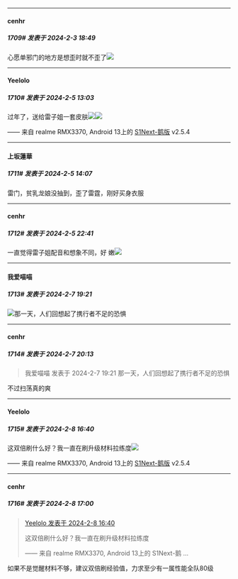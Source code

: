 *****

####  cenhr  
##### 1709#       发表于 2024-2-3 18:49

心愿单邪门的地方是想歪时就不歪了<img src="https://static.saraba1st.com/image/smiley/face2017/068.png" referrerpolicy="no-referrer">

*****

####  Yeelolo  
##### 1710#       发表于 2024-2-5 13:03

过年了，送给雷子姐一套皮肤<img src="https://static.saraba1st.com/image/smiley/face2017/033.png" referrerpolicy="no-referrer"><img src="https://p.sda1.dev/15/915a015a3d1a66aecf3a2c74338c85fc/CMP_20240205130252119.jpg" referrerpolicy="no-referrer">

—— 来自 realme RMX3370, Android 13上的 [S1Next-鹅版](https://github.com/ykrank/S1-Next/releases) v2.5.4

*****

####  上坂蓮華  
##### 1711#       发表于 2024-2-5 14:07

雷门，贫乳龙娘没抽到，歪了雷霆，刚好买身衣服


*****

####  cenhr  
##### 1712#       发表于 2024-2-5 22:41

一直觉得雷子姐配音和想象不同，好 嫩<img src="https://static.saraba1st.com/image/smiley/face2017/068.png" referrerpolicy="no-referrer">

*****

####  我爱喵喵  
##### 1713#       发表于 2024-2-7 19:21

<img src="https://static.saraba1st.com/image/smiley/face2017/067.png" referrerpolicy="no-referrer">那一天，人们回想起了携行者不足的恐惧


*****

####  cenhr  
##### 1714#       发表于 2024-2-7 20:13

<blockquote>我爱喵喵 发表于 2024-2-7 19:21
那一天，人们回想起了携行者不足的恐惧</blockquote>
不过扫荡真的爽


*****

####  Yeelolo  
##### 1715#       发表于 2024-2-8 16:40

这双倍刷什么好？我一直在刷升级材料拉练度<img src="https://static.saraba1st.com/image/smiley/face2017/093.png" referrerpolicy="no-referrer">

—— 来自 realme RMX3370, Android 13上的 [S1Next-鹅版](https://github.com/ykrank/S1-Next/releases) v2.5.4


*****

####  cenhr  
##### 1716#       发表于 2024-2-8 17:00

<blockquote><a href="httphttps://bbs.saraba1st.com/2b/forum.php?mod=redirect&amp;goto=findpost&amp;pid=63915973&amp;ptid=2012364" target="_blank">Yeelolo 发表于 2024-2-8 16:40</a>

这双倍刷什么好？我一直在刷升级材料拉练度

—— 来自 realme RMX3370, Android 13上的 S1Next-鹅 ...</blockquote>
如果不是觉醒材料不够，建议双倍刷经验值，力求至少有一属性能全队80级

